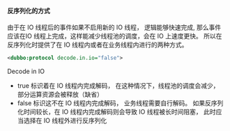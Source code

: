 <h4>反序列化的方式</h4>
由于在 IO 线程后的事件如果不启用新的 IO 线程， 逻辑能够快速完成, 那么事件应该在IO 线程上完成，这样能减少线程池的调度，会在 IO 上速度更快。 所以在反序列化时提供了在 IO 线程内或者在业务线程内进行的两种方式。

````xml
<dubbo:protocol decode.in.io="false">
````


Decode in IO 
+ true 标识着在 IO 线程内完成解码， 在这种情况下，线程池的调度会减少， 部分运算资源会被释放（缺省）
+ false 标识这不在 IO 线程内完成解码， 业务线程需要自行解码。 如果反序列化时间较长，在 IO 线程内完成解码则会导致 IO 线程被长时间阻塞， 此时应当选择在 IO 线程外进行反序列化
